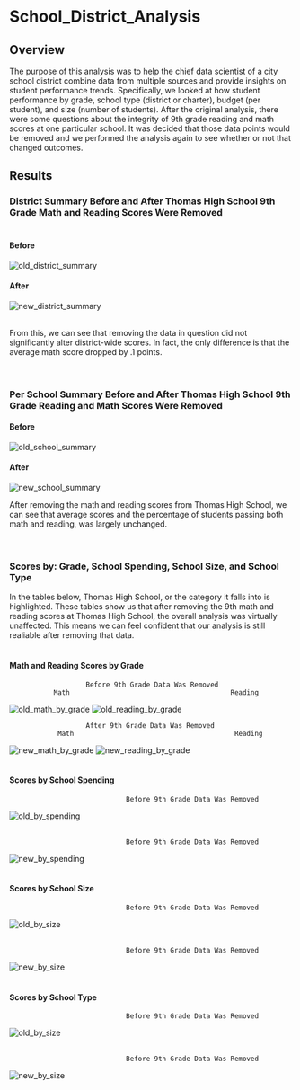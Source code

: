 # School_District_Analysis

## Overview
The purpose of this analysis was to help the chief data scientist of a city school district combine data from multiple sources and provide insights on student performance trends. Specifically, we looked at how student performance by grade, school type (district or charter), budget (per student), and size (number of students). After the original analysis, there were some questions about the integrity of 9th grade reading and math scores at one particular school. It was decided that those data points would be removed and we performed the analysis again to see whether or not that changed outcomes.

## Results<br/>

### District Summary Before and After Thomas High School 9th Grade Math and Reading Scores Were Removed<br/><br/>


#### Before<br/>
![old_district_summary](https://user-images.githubusercontent.com/90878911/137651718-2b44afa3-8ad1-4da9-b246-6937fa09108a.png)<br/>
	
#### After<br/>
![new_district_summary](https://user-images.githubusercontent.com/90878911/137652177-28e4af7a-2b39-4f1b-8382-d49f8e4753ae.png)<br/><br/>

From this, we can see that removing the data in question did not significantly alter district-wide scores. In fact, the only difference is that the average math score dropped by .1 points.<br/><br/><br/>

### Per School Summary Before and After Thomas High School 9th Grade Reading and Math Scores Were Removed


#### Before
![old_school_summary](https://user-images.githubusercontent.com/90878911/137652948-d59f4559-fc53-4402-8e2b-28619dcf941a.png)

#### After	
![new_school_summary](https://user-images.githubusercontent.com/90878911/137653576-bdd38bbf-82c2-4299-969b-18cb7cd2ea21.png)


After removing the math and reading scores from Thomas High School, we can see that average scores and the percentage of students passing both math and reading, was largely unchanged. <br/><br/><br/>


### Scores by: Grade, School Spending, School Size, and School Type
In the tables below, Thomas High School, or the category it falls into is highlighted. These tables show us that after removing the 9th math and reading scores at Thomas High School, the overall analysis was virtually unaffected. This means we can feel confident that our analysis is still realiable after removing that data.<br/><br/>

#### Math and Reading Scores by Grade
                       Before 9th Grade Data Was Removed
               Math                                        Reading
![old_math_by_grade](https://user-images.githubusercontent.com/90878911/137656420-83ed59c6-2a2d-4c88-8f83-dc592e935452.png)  ![old_reading_by_grade](https://user-images.githubusercontent.com/90878911/137656429-630f0cdd-1912-4eed-b3d9-480f3ef642df.png)

                       After 9th Grade Data Was Removed
                Math                                        Reading
![new_math_by_grade](https://user-images.githubusercontent.com/90878911/137656651-542b16e0-6274-4c99-bcb5-fbf1fadd44bf.png)  ![new_reading_by_grade](https://user-images.githubusercontent.com/90878911/137656653-67171cf8-b5e1-466e-ab55-68ef25ac3451.png)<br/><br/>


#### Scores by School Spending<br/>


                                 Before 9th Grade Data Was Removed
![old_by_spending](https://user-images.githubusercontent.com/90878911/137658513-7b93f1d1-0cb8-4421-8761-45b48784c09d.png)<br/><br/>

                                 Before 9th Grade Data Was Removed
![new_by_spending](https://user-images.githubusercontent.com/90878911/137658503-be701da5-fb03-4f5b-9201-73c06bf2c909.png)<br/><br/>

#### Scores by School Size<br/>


                                 Before 9th Grade Data Was Removed
![old_by_size](https://user-images.githubusercontent.com/90878911/137659134-13a5d8a3-caa2-4c9a-9cb7-6736ab0523a6.png)<br/><br/>

                                 Before 9th Grade Data Was Removed
![new_by_size](https://user-images.githubusercontent.com/90878911/137659127-dff5ae97-b4c3-4e96-8a8a-ed390f75a730.png)<br/><br/>


#### Scores by School Type<br/>


                                 Before 9th Grade Data Was Removed
![old_by_size](https://user-images.githubusercontent.com/90878911/137659134-13a5d8a3-caa2-4c9a-9cb7-6736ab0523a6.png)<br/><br/>

                                 Before 9th Grade Data Was Removed
![new_by_size](https://user-images.githubusercontent.com/90878911/137659127-dff5ae97-b4c3-4e96-8a8a-ed390f75a730.png)<br/><br/>


